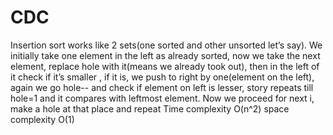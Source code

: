 # CDC
Insertion sort works like 2 sets(one sorted and other unsorted let’s say). We initially take one element in the left as already sorted, now we take the next element, replace hole with it(means we already took out), then in the left of it check if it’s smaller , if it is, we push to right by one(element on the left), again we go hole-- and check if element on left is lesser, story repeats till hole=1 and it compares with leftmost element. Now we proceed for next i, make a hole at that place and repeat
Time complexity O(n^2) space complexity O(1)
